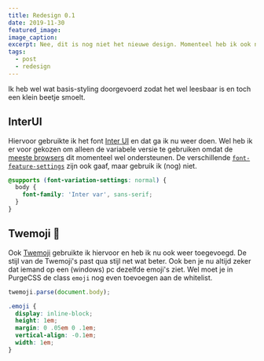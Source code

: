 ```yaml
---
title: Redesign 0.1
date: 2019-11-30
featured_image:
image_caption:
excerpt: Nee, dit is nog niet het nieuwe design. Momenteel heb ik ook nog geen idee welke kant het uiteindelijk op zal gaan. Mijn plan (dit keer) is om het proces stap voor stap bij te houden en alle learnings te documenteren.
tags:
  - post
  - redesign
---
```


Ik heb wel wat basis-styling doorgevoerd zodat het wel leesbaar is en toch een klein beetje smoelt.

## InterUI

Hiervoor gebruikte ik het font [Inter UI](https://rsms.me/inter/) en dat ga ik nu weer doen. Wel heb ik er voor gekozen om alleen de variabele versie te gebruiken omdat de [meeste browsers](https://caniuse.com/#feat=variable-fonts) dit momenteel wel ondersteunen. De verschillende [`font-feature-settings`](https://caniuse.com/#feat=font-feature) zijn ook gaaf, maar gebruik ik (nog) niet.

```css
@supports (font-variation-settings: normal) {
  body {
    font-family: 'Inter var', sans-serif;
  }
}
```

## Twemoji 🐤

Ook [Twemoji](https://twemoji.twitter.com/) gebruikte ik hiervoor en heb ik nu ook weer toegevoegd. De stijl van de Twemoji's past qua stijl net wat beter. Ook ben je nu altijd zeker dat iemand op een (windows) pc dezelfde emoji's ziet. Wel moet je in PurgeCSS de class `emoji` nog even toevoegen aan de whitelist.

```js
twemoji.parse(document.body);
```

```css
.emoji {
  display: inline-block;
  height: 1em;
  margin: 0 .05em 0 .1em;
  vertical-align: -0.1em;
  width: 1em;
}
```
